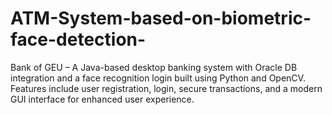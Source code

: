 # ATM-System-based-on-biometric-face-detection-
Bank of GEU – A Java-based desktop banking system with Oracle DB integration and a face recognition login built using Python and OpenCV. Features include user registration, login, secure transactions, and a modern GUI interface for enhanced user experience.
